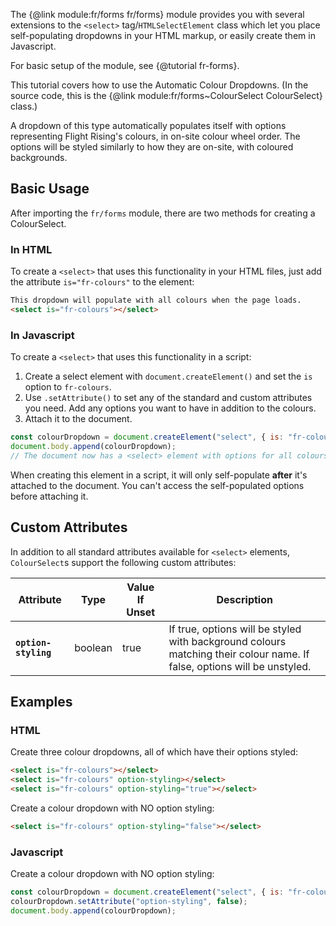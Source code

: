 
The {@link module:fr/forms fr/forms} module provides you with several extensions to the `<select>` tag/`HTMLSelectElement` class which let you place self-populating dropdowns in your HTML markup, or easily create them in Javascript.

For basic setup of the module, see {@tutorial fr-forms}.

This tutorial covers how to use the Automatic Colour Dropdowns. (In the source code, this is the {@link module:fr/forms~ColourSelect ColourSelect} class.)

A dropdown of this type automatically populates itself with options representing Flight Rising's colours, in on-site colour wheel order. The options will be styled similarly to how they are on-site, with coloured backgrounds.

## Basic Usage

After importing the `fr/forms` module, there are two methods for creating a ColourSelect.

### In HTML

To create a `<select>` that uses this functionality in your HTML files, just add the attribute `is="fr-colours"` to the element:
```html
This dropdown will populate with all colours when the page loads.
<select is="fr-colours"></select>
```

### In Javascript

To create a `<select>` that uses this functionality in a script:
1. Create a select element with `document.createElement()` and set the `is` option to `fr-colours`.
2. Use `.setAttribute()` to set any of the standard and custom attributes you need. Add any options you want to have in addition to the colours.
3. Attach it to the document.

```js
const colourDropdown = document.createElement("select", { is: "fr-colours" });
document.body.append(colourDropdown);
// The document now has a <select> element with options for all colours.
```
<p class="note">
When creating this element in a script, it will only self-populate <strong>after</strong> it's attached to the document. You can't access the self-populated options before attaching it.
</p>

## Custom Attributes

In addition to all standard attributes available for `<select>` elements, `ColourSelect`s support the following custom attributes:

| Attribute            | Type    | Value If Unset | Description     |
|----------------------|---------|----------------|-----------------|
| **`option-styling`** | boolean | true           | If true, options will be styled with background colours matching their colour name. If false, options will be unstyled. |

## Examples

### HTML

Create three colour dropdowns, all of which have their options styled:
```html
<select is="fr-colours"></select>
<select is="fr-colours" option-styling></select>
<select is="fr-colours" option-styling="true"></select>
```

Create a colour dropdown with NO option styling:
```html
<select is="fr-colours" option-styling="false"></select>
```

### Javascript

Create a colour dropdown with NO option styling:
```js
const colourDropdown = document.createElement("select", { is: "fr-colours" });
colourDropdown.setAttribute("option-styling", false);
document.body.append(colourDropdown);
```
